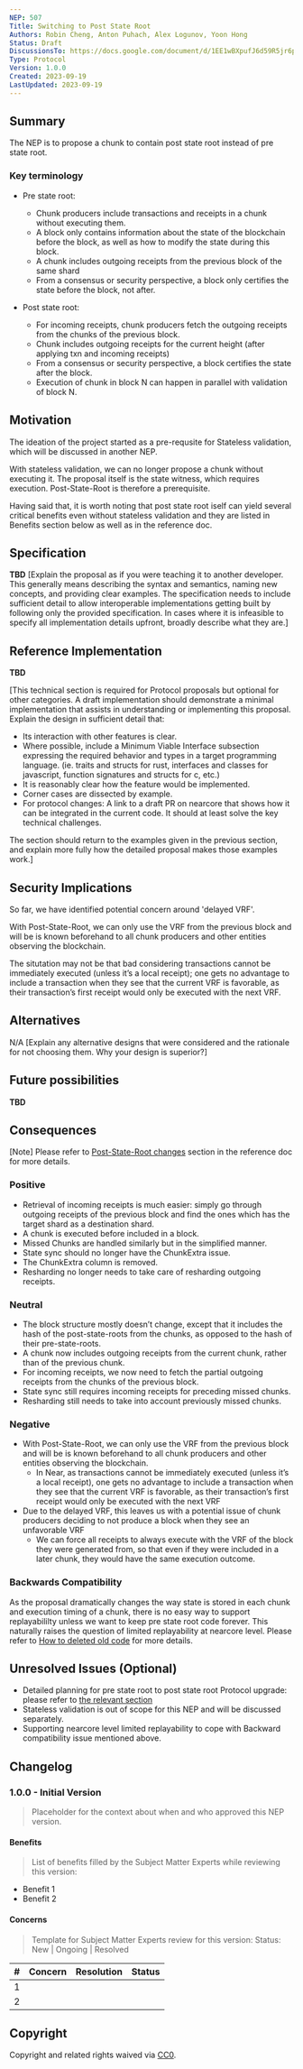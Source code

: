 ```yaml
---
NEP: 507
Title: Switching to Post State Root
Authors: Robin Cheng, Anton Puhach, Alex Logunov, Yoon Hong
Status: Draft
DiscussionsTo: https://docs.google.com/document/d/1EE1wBXpufJ6d59R5jr6p1M21szivaFPCNE8ovDydELw/edit?usp=sharing
Type: Protocol
Version: 1.0.0
Created: 2023-09-19
LastUpdated: 2023-09-19
---
```


## Summary

The NEP is to propose a chunk to contain post state root instead of pre state root.

### Key terminology

* Pre state root:
  * Chunk producers include transactions and receipts in a chunk without executing them.
  * A block only contains information about the state of the blockchain before the block, as well as how to modify the state during this block.
  * A chunk includes outgoing receipts from the previous block of the same shard
  * From a consensus or security perspective, a block only certifies the state before the block, not after.

* Post state root:
  * For incoming receipts, chunk producers fetch the outgoing receipts from the chunks of the previous block.
  * Chunk includes outgoing receipts for the current height (after applying txn and incoming receipts)
  * From a consensus or security perspective, a block certifies the state after the block.
  * Execution of chunk in block N can happen in parallel with validation of block N.


## Motivation

The ideation of the project started as a pre-requsite for Stateless validation, which will be discussed in another NEP. 

With stateless validation, we can no longer propose a chunk without executing it. The proposal itself is the state witness, which requires execution. Post-State-Root is therefore a prerequisite.

Having said that, it is worth noting that post state root iself can yield several critical benefits even without stateless validation and they are listed in Benefits section below as well as in the reference doc.

## Specification

**TBD**
[Explain the proposal as if you were teaching it to another developer. This generally means describing the syntax and semantics, naming new concepts, and providing clear examples. The specification needs to include sufficient detail to allow interoperable implementations getting built by following only the provided specification. In cases where it is infeasible to specify all implementation details upfront, broadly describe what they are.]

## Reference Implementation

**TBD**

[This technical section is required for Protocol proposals but optional for other categories. A draft implementation should demonstrate a minimal implementation that assists in understanding or implementing this proposal. Explain the design in sufficient detail that:

- Its interaction with other features is clear.
- Where possible, include a Minimum Viable Interface subsection expressing the required behavior and types in a target programming language. (ie. traits and structs for rust, interfaces and classes for javascript, function signatures and structs for c, etc.)
- It is reasonably clear how the feature would be implemented.
- Corner cases are dissected by example.
- For protocol changes: A link to a draft PR on nearcore that shows how it can be integrated in the current code. It should at least solve the key technical challenges.

The section should return to the examples given in the previous section, and explain more fully how the detailed proposal makes those examples work.]

## Security Implications

So far, we have identified potential concern around 'delayed VRF'. 

With Post-State-Root, we can only use the VRF from the previous block and will be is known beforehand to all chunk producers and other entities observing the blockchain.

The situtation may not be that bad considering transactions cannot be immediately executed (unless it’s a local receipt); one gets no advantage to include a transaction when they see that the current VRF is favorable, as their transaction’s first receipt would only be executed with the next VRF.

## Alternatives

N/A
[Explain any alternative designs that were considered and the rationale for not choosing them. Why your design is superior?]

## Future possibilities

**TBD** 

## Consequences

[Note] Please refer to [Post-State-Root changes](https://docs.google.com/document/d/1EE1wBXpufJ6d59R5jr6p1M21szivaFPCNE8ovDydELw/edit#heading=h.1zjpu0g8edny) section in the reference doc for more details.

### Positive

* Retrieval of incoming receipts is much easier: simply go through outgoing receipts of the previous block and find the ones which has the target shard as a destination shard.
* A chunk is executed before included in a block.
* Missed Chunks are handled similarly but in the simplified manner.
* State sync should no longer have the ChunkExtra issue.
* The ChunkExtra column is removed.
* Resharding no longer needs to take care of resharding outgoing receipts.

### Neutral

* The block structure mostly doesn’t change, except that it includes the hash of the post-state-roots from the chunks, as opposed to the hash of their pre-state-roots.
* A chunk now includes outgoing receipts from the current chunk, rather than of the previous chunk.
* For incoming receipts, we now need to fetch the partial outgoing receipts from the chunks of the previous block. 
* State sync still requires incoming receipts for preceding missed chunks.
* Resharding still needs to take into account previously missed chunks.

### Negative

* With Post-State-Root, we can only use the VRF from the previous block and will be is known beforehand to all chunk producers and other entities observing the blockchain.
  * In Near, as transactions cannot be immediately executed (unless it’s a local receipt), one gets no advantage to include a transaction when they see that the current VRF is favorable, as their transaction’s first receipt would only be executed with the next VRF
* Due to the delayed VRF, this leaves us with a potential issue of chunk producers deciding to not produce a block when they see an unfavorable VRF
  * We can force all receipts to always execute with the VRF of the block they were generated from, so that even if they were included in a later chunk, they would have the same execution outcome.

### Backwards Compatibility

As the proposal dramatically changes the way state is stored in each chunk and execution timing of a chunk, there is no easy way to support replayabililty unless we want to keep pre state root code forever. This naturally raises the question of limited replayability at nearcore level. Please refer to [How to deleted old code](https://docs.google.com/document/d/1ey2EKK6ccoivvI9iBFCUiL7wqqr8kkoMYCqFL3Rs67I/edit?usp=sharing) for more details. 

## Unresolved Issues (Optional)

* Detailed planning for pre state root to post state root Protocol upgrade: please refer to [the relevant section](https://docs.google.com/document/d/1EE1wBXpufJ6d59R5jr6p1M21szivaFPCNE8ovDydELw/edit#heading=h.qt474ok5fh46)
* Stateless validation is out of scope for this NEP and will be discussed separately.
* Supporting nearcore level limited replayability to cope with Backward compatibility issue mentioned above.

## Changelog

### 1.0.0 - Initial Version

> Placeholder for the context about when and who approved this NEP version.

#### Benefits

> List of benefits filled by the Subject Matter Experts while reviewing this version:

- Benefit 1
- Benefit 2

#### Concerns

> Template for Subject Matter Experts review for this version:
> Status: New | Ongoing | Resolved

|   # | Concern | Resolution | Status |
| --: | :------ | :--------- | -----: |
|   1 |         |            |        |
|   2 |         |            |        |

## Copyright

Copyright and related rights waived via [CC0](https://creativecommons.org/publicdomain/zero/1.0/).
